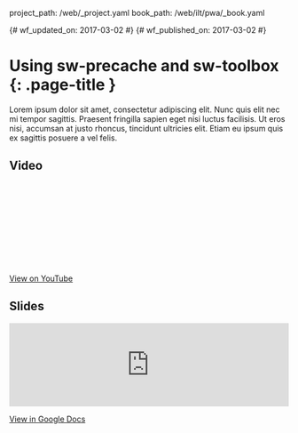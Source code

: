 project_path: /web/_project.yaml
book_path: /web/ilt/pwa/_book.yaml

{# wf_updated_on: 2017-03-02 #}
{# wf_published_on: 2017-03-02 #}

# Using sw-precache and sw-toolbox {: .page-title }

Lorem ipsum dolor sit amet, consectetur adipiscing elit. Nunc quis elit nec
mi tempor sagittis. Praesent fringilla sapien eget nisi luctus facilisis. Ut
eros nisi, accumsan at justo rhoncus, tincidunt ultricies elit. Etiam eu
ipsum quis ex sagittis posuere a vel felis.

## Video

<div class="video-wrapper-full-width">
  <iframe class="devsite-embedded-youtube-video" data-video-id="dQw4w9WgXcQ"
          data-autohide="1" data-showinfo="0" frameborder="0" allowfullscreen>
  </iframe>
</div>

[View on YouTube](https://www.youtube.com/watch?v=dQw4w9WgXcQ)

## Slides

<div class="video-wrapper-full-width">
  <iframe frameborder="0" width="100%" allowfullscreen="true"
    mozallowfullscreen="true" webkitallowfullscreen="true"
    src="https://docs.google.com/presentation/d/1pySKLv9XNSRlw-PusU0IQL6hRpnKyrjMeZ0UYfrmqwI/embed">
  </iframe>
</div>

[View in Google Docs](https://docs.google.com/presentation/d/1pySKLv9XNSRlw-PusU0IQL6hRpnKyrjMeZ0UYfrmqwI/pub)
